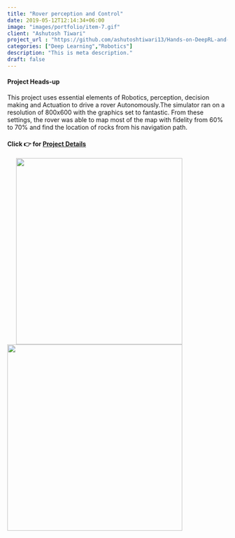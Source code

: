```yaml
---
title: "Rover perception and Control"
date: 2019-05-12T12:14:34+06:00
image: "images/portfolio/item-7.gif"
client: "Ashutosh Tiwari"
project_url : "https://github.com/ashutoshtiwari13/Hands-on-DeepRL-and-DL"
categories: ["Deep Learning","Robotics"]
description: "This is meta description."
draft: false
---
```


#### Project Heads-up

This project uses essential elements of Robotics, perception, decision making and Actuation to drive a rover Autonomously.The simulator ran on a resolution of 800x600 with the graphics set to fantastic. From these settings, the rover was able to map most of the map with fidelity from 60% to 70% and find the location of rocks from his navigation path.



#### Click 👉 for [Project Details](https://github.com/ashutoshtiwari13/RoverWorld-perception-Control)

<img src="https://github.com/ashutoshtiwari13/RoverWorld-perception-Control/blob/master/SimulationOutput/simulate2.gif" height="425px" width="380px" hspace="20"/><img src="https://github.com/ashutoshtiwari13/RoverWorld-perception-Control/blob/master/SimulationOutput/simulate1.gif" height="425px" width="400px"/>
